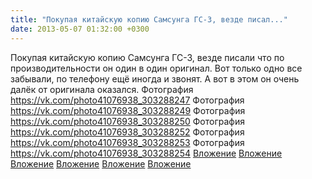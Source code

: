 ```yaml
---
title: "Покупая китайскую копию Самсунга ГС-3, везде писал..."
date: 2013-05-07 01:32:00 +0300
---
```


Покупая китайскую копию Самсунга ГС-3, везде писали что по производительности он один в один оригинал. Вот только одно все забывали, по телефону ещё иногда и звонят. А вот в этом он очень далёк от оригинала оказался.
Фотография
<a class="vk-attach" href="https://vk.com/photo41076938_303288247">https://vk.com/photo41076938_303288247</a>
Фотография
<a class="vk-attach" href="https://vk.com/photo41076938_303288249">https://vk.com/photo41076938_303288249</a>
Фотография
<a class="vk-attach" href="https://vk.com/photo41076938_303288250">https://vk.com/photo41076938_303288250</a>
Фотография
<a class="vk-attach" href="https://vk.com/photo41076938_303288252">https://vk.com/photo41076938_303288252</a>
Фотография
<a class="vk-attach" href="https://vk.com/photo41076938_303288253">https://vk.com/photo41076938_303288253</a>
Фотография
<a class="vk-attach" href="https://vk.com/photo41076938_303288254">https://vk.com/photo41076938_303288254</a>
<a class="vk-attach" href="https://vk.com/photo41076938_303288247">Вложение</a>
<a class="vk-attach" href="https://vk.com/photo41076938_303288249">Вложение</a>
<a class="vk-attach" href="https://vk.com/photo41076938_303288250">Вложение</a>
<a class="vk-attach" href="https://vk.com/photo41076938_303288252">Вложение</a>
<a class="vk-attach" href="https://vk.com/photo41076938_303288253">Вложение</a>
<a class="vk-attach" href="https://vk.com/photo41076938_303288254">Вложение</a>
